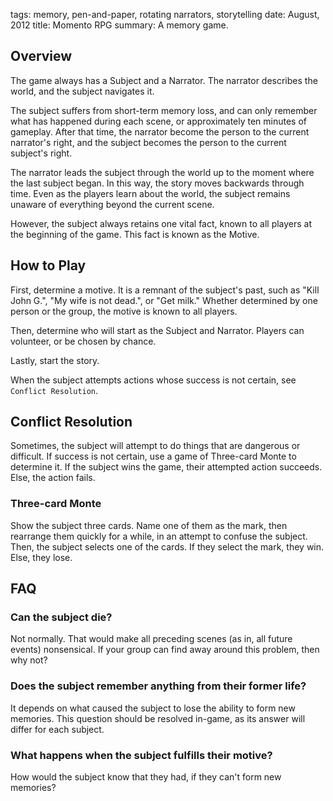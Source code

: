 tags: memory, pen-and-paper, rotating narrators, storytelling
date: August, 2012
title: Momento RPG
summary: A memory game.

## Overview

The game always has a Subject and a Narrator. The narrator describes the world, and the subject navigates it.

The subject suffers from short-term memory loss, and can only remember what has happened during each scene, or approximately ten minutes of gameplay. After that time, the narrator become the person to the current narrator's right, and the subject becomes the person to the current subject's right.

The narrator leads the subject through the world up to the moment where the last subject began. In this way, the story moves backwards through time. Even as the players learn about the world, the subject remains unaware of everything beyond the current scene.

However, the subject always retains one vital fact, known to all players at the beginning of the game. This fact is known as the Motive.

## How to Play

First, determine a motive. It is a remnant of the subject's past, such as "Kill John G.", "My wife is not dead.", or "Get milk." Whether determined by one person or the group, the motive is known to all players.

Then, determine who will start as the Subject and Narrator. Players can volunteer, or be chosen by chance.

Lastly, start the story.

When the subject attempts actions whose success is not certain, see `Conflict Resolution`.

## Conflict Resolution

Sometimes, the subject will attempt to do things that are dangerous or difficult. If success is not certain, use a game of Three-card Monte to determine it. If the subject wins the game, their attempted action succeeds. Else, the action fails.

### Three-card Monte

Show the subject three cards. Name one of them as the mark, then rearrange them quickly for a while, in an attempt to confuse the subject. Then, the subject selects one of the cards. If they select the mark, they win. Else, they lose.

## FAQ

### Can the subject die?

Not normally. That would make all preceding scenes (as in, all future events) nonsensical. If your group can find away around this problem, then why not?

### Does the subject remember anything from their former life?

It depends on what caused the subject to lose the ability to form new memories. This question should be resolved in-game, as its answer will differ for each subject.

### What happens when the subject fulfills their motive?

How would the subject know that they had, if they can't form new memories?